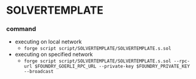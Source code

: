 # SOLVERTEMPLATE
### command
- executing on local network
    - `forge script script/SOLVERTEMPLATE/SOLVERTEMPLATE.s.sol`
- executing on specified network
    - `forge script script/SOLVERTEMPLATE/SOLVERTEMPLATE.s.sol --rpc-url $FOUNDRY_GOERLI_RPC_URL --private-key $FOUNDRY_PRIVATE_KEY --broadcast`